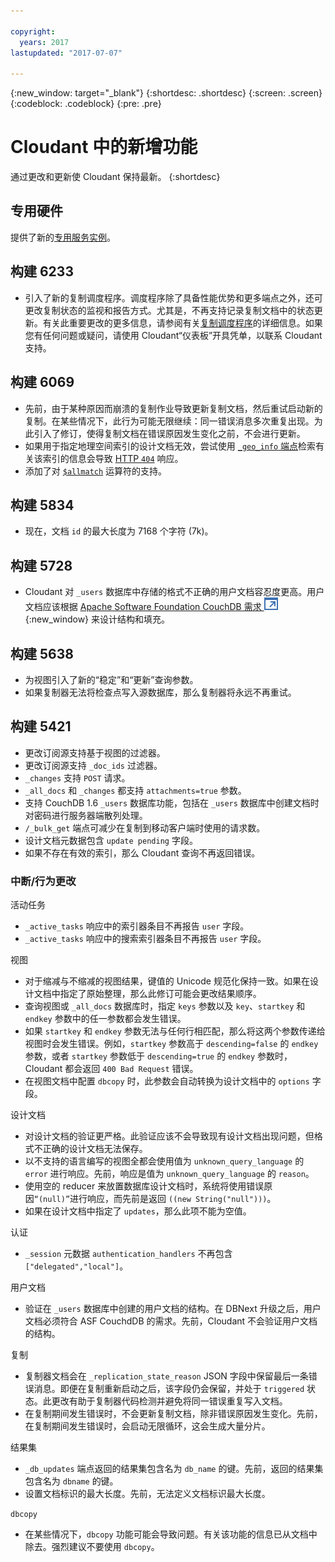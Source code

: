```yaml
---

copyright:
  years: 2017
lastupdated: "2017-07-07"

---
```


{:new_window: target="_blank"}
{:shortdesc: .shortdesc}
{:screen: .screen}
{:codeblock: .codeblock}
{:pre: .pre}

<!-- Acrolinx: 2017-05-04 -->

# Cloudant 中的新增功能

通过更改和更新使 Cloudant 保持最新。
{:shortdesc}

## 专用硬件

提供了新的[专用服务实例](bluemix.html#dedicated-plan)。

## 构建 6233

- 引入了新的复制调度程序。调度程序除了具备性能优势和更多端点之外，还可更改复制状态的监视和报告方式。尤其是，不再支持记录复制文档中的状态更新。有关此重要更改的更多信息，请参阅有关[复制调度程序](../api/advanced_replication.html#the_replication_scheduler)的详细信息。如果您有任何问题或疑问，请使用 Cloudant“仪表板”开具凭单，以联系 Cloudant 支持。

## 构建 6069

- 先前，由于某种原因而崩溃的复制作业导致更新复制文档，然后重试启动新的复制。在某些情况下，此行为可能无限继续：同一错误消息多次重复出现。为此引入了修订，使得复制文档在错误原因发生变化之前，不会进行更新。
- 如果用于指定地理空间索引的设计文档无效，尝试使用 [`_geo_info` 端点](../api/cloudant-geo.html#obtaining-information-about-a-cloudant-geo-index)检索有关该索引的信息会导致 [HTTP `404`](http.html#404) 响应。
- 添加了对 [`$allmatch`](../api/cloudant_query.html#the-allmatch-operator) 运算符的支持。

## 构建 5834

- 现在，文档 `id` 的最大长度为 7168 个字符 (7k)。

## 构建 5728

- Cloudant 对 `_users` 数据库中存储的格式不正确的用户文档容忍度更高。用户文档应该根据 [Apache Software Foundation CouchDB 需求 ![外部链接图标](../images/launch-glyph.svg "外部链接图标")](http://docs.couchdb.org/en/2.0.0/intro/security.html#users-documents){:new_window} 来设计结构和填充。

## 构建 5638

-   为视图引入了新的“稳定”和“更新”查询参数。
-   如果复制器无法将检查点写入源数据库，那么复制器将永远不再重试。

## 构建 5421

-	更改订阅源支持基于视图的过滤器。
-	更改订阅源支持 `_doc_ids` 过滤器。
-	`_changes` 支持 `POST` 请求。
-	`_all_docs` 和 `_changes` 都支持 `attachments=true` 参数。
-	支持 CouchDB 1.6 `_users` 数据库功能，包括在 `_users` 数据库中创建文档时对密码进行服务器端散列处理。
-	`/_bulk_get` 端点可减少在复制到移动客户端时使用的请求数。
-	设计文档元数据包含 `update pending` 字段。
-	如果不存在有效的索引，那么 Cloudant 查询不再返回错误。

### 中断/行为更改

活动任务

-   `_active_tasks` 响应中的索引器条目不再报告 `user` 字段。
-   `_active_tasks` 响应中的搜索索引器条目不再报告 `user` 字段。

视图

-   对于缩减与不缩减的视图结果，键值的 Unicode 规范化保持一致。如果在设计文档中指定了原始整理，那么此修订可能会更改结果顺序。
-   查询视图或 `_all_docs` 数据库时，指定 `keys` 参数以及 `key`、`startkey` 和 `endkey` 参数中的任一参数都会发生错误。
-   如果 `startkey` 和 `endkey` 参数无法与任何行相匹配，那么将这两个参数传递给视图时会发生错误。例如，`startkey` 参数高于 `descending=false` 的 `endkey` 参数，或者 `startkey` 参数低于 `descending=true` 的 `endkey` 参数时，Cloudant 都会返回 `400 Bad Request` 错误。
-   在视图文档中配置 `dbcopy` 时，此参数会自动转换为设计文档中的 `options` 字段。 

设计文档

-   对设计文档的验证更严格。此验证应该不会导致现有设计文档出现问题，但格式不正确的设计文档无法保存。
-   以不支持的语言编写的视图全都会使用值为 `unknown_query_language` 的 `error` 进行响应。先前，响应是值为 `unknown_query_language` 的 `reason`。
-   使用空的 reducer 来放置数据库设计文档时，系统将使用错误原因`“(null)”`进行响应，而先前是返回 `((new String("null")))`。
-   如果在设计文档中指定了 `updates`，那么此项不能为空值。

认证

-   `_session` 元数据 `authentication_handlers` 不再包含 `["delegated","local"]`。

用户文档

-   验证在 `_users` 数据库中创建的用户文档的结构。在 DBNext 升级之后，用户文档必须符合 ASF CouchdDB 的需求。先前，Cloudant 不会验证用户文档的结构。 

复制 

-   复制器文档会在 `_replication_state_reason` JSON 字段中保留最后一条错误消息。即便在复制重新启动之后，该字段仍会保留，并处于 `triggered` 状态。此更改有助于复制器代码检测并避免将同一错误重复写入文档。
-   在复制期间发生错误时，不会更新复制文档，除非错误原因发生变化。先前，在复制期间发生错误时，会启动无限循环，这会生成大量分片。  

结果集

-   `_db_updates` 端点返回的结果集包含名为 `db_name` 的键。先前，返回的结果集包含名为 `dbname` 的键。
-   设置文档标识的最大长度。先前，无法定义文档标识最大长度。

`dbcopy`

- 在某些情况下，`dbcopy` 功能可能会导致问题。有关该功能的信息已从文档中除去。强烈建议不要使用 `dbcopy`。
